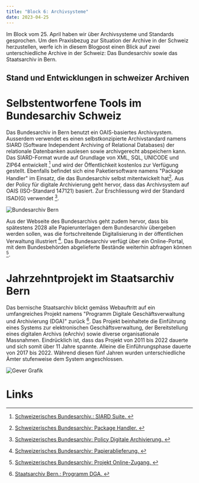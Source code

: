 ```yaml
---
title: "Block 6: Archivsysteme"
date: 2023-04-25
---
```


Im Block vom 25. April haben wir über Archivsysteme und Standards gesprochen. Um den Praxisbezug zur Situation der Archive in der Schweiz herzustellen, werfe ich in diesem Blogpost einen Blick auf zwei unterschiedliche Archive in der Schweiz: Das Bundesarchiv sowie das Staatsarchiv in Bern. 

## Stand und Entwicklungen in schweizer Archiven

# Selbstentworfene Tools im Bundesarchiv Schweiz
Das Bundesarchiv in Bern benutzt ein OAIS-basiertes Archivsystem. Ausserdem verwendet es einen selbstkonzipierte Archivstandard namens SIARD (Software Independent Archiving of Relational Databases) der relationale Datenbanken auslesen sowie archivgerecht abspeichern kann. Das  SIARD-Format wurde auf Grundlage von XML, SQL, UNICODE und ZIP64 entwickelt [^1] und wird der Öffentlichkeit kostenlos zur Verfügung gestellt. Ebenfalls befindet sich eine Paketiersoftware namens "Package Handler" im Einsatz, die das Bundesarchiv selbst mitentwickelt hat[^2]. Aus der Policy für digitale Archivierung geht hervor, dass das Archivsystem auf OAIS (ISO-Standard 147121) basiert. Zur Erschliessung wird der Standard ISAD(G) verwendet [^3]. 

![Bundesarchiv Bern](https://www.bar.admin.ch/bar/de/home/ueber-uns/das-bundesarchiv/_jcr_content/par/image/image.imagespooler.jpg/1639554724842/das_bundesarchiv_747x200.jpg)

Aus der Webseite des Bundesarchivs geht zudem hervor, dass bis spätestens 2028 alle Papierunterlagen dem Bundesarchiv übergeben werden sollen, was die fortschreitende Digitalisierung in der öffentlichen Verwaltung illustriert [^4]. Das Bundesarchiv verfügt über ein Online-Portal, mit dem Bundesbehörden abgelieferte Bestände weiterhin abfragen können [^5].

# Jahrzehntprojekt im Staatsarchiv Bern

Das bernische Staatsarchiv blickt gemäss Webauftritt auf ein umfangreiches Projekt namens "Programm Digitale Geschäftsverwaltung und Archivierung (DGA)" zurück [^6]. Das Projekt beinhaltete die Einführung eines Systems zur elektronischen Geschäftsverwaltung, der Bereitstellung eines digitalen Archivs (eArchiv) sowie diverse organisationale Massnahmen. Eindrücklich ist, dass das Projekt von 2011 bis 2022 dauerte und sich somit über 11 Jahre spannte. Alleine die Einführungsphase dauerte von 2017 bis 2022. Während diesen fünf Jahren wurden unterschiedliche Ämter stufenweise dem System angeschlossen.

![Gever Grafik](https://newweb.imgix.net/content/dam/staatsarchiv_sta/bilder/de/fuer-behoerden/umfang-dga.jpg)



# Links

[^1]:[ Schweizerisches Bundesarchiv.: SIARD Suite.  ](https://www.bar.admin.ch/bar/de/home/archivierung/tools---hilfsmittel/siard-suite.html)

[^2]:[ Schweizerisches Bundesarchiv: Package Handler. ](https://www.bar.admin.ch/bar/de/home/archivierung/tools---hilfsmittel/package-handler.html)

[^3]:[ Schweizerisches Bundesarchiv: Policy Digitale Archivierung. ](https://www.bar.admin.ch/dam/bar/de/dokumente/konzepte_und_weisungen/policy_digitale_archivierung.pdf.download.pdf/policy_digitale_archivierung.pdf)

[^4]:[ Schweizerisches Bundesarchiv: Papierablieferung. ](https://www.bar.admin.ch/bar/de/home/archivierung/ablieferung/vorhaben-papierablieferung.html)

[^5]:[ Schweizerisches Bundesarchiv: Projekt Online-Zugang. ](https://www.bar.admin.ch/bar/de/home/recherche/suchen/projekt-online-zugang.html)

[^6]:[ Staatsarchiv Bern.: Programm DGA. ](https://www.staatsarchiv.sta.be.ch/de/start/fuer-behoerden/programm-dga.html)